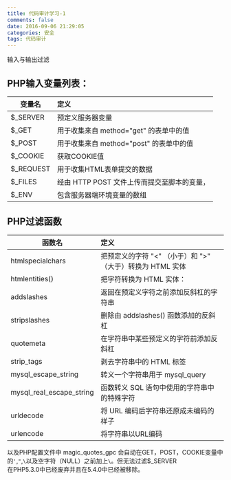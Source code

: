 ```yaml
---
title: 代码审计学习-1
comments: false
date: 2016-09-06 21:29:05
categories: 安全
tags: 代码审计
---
```

输入与输出过滤
<!--more-->
## PHP输入变量列表：

|变量名|定义|  
| --- |:--- |
|$_SERVER|  预定义服务器变量 |
|$_GET | 用于收集来自 method="get" 的表单中的值|
|$_POST | 用于收集来自 method="post" 的表单中的值|
|$_COOKIE  |获取COOKIE值|
|$_REQUEST  |用于收集HTML表单提交的数据|
|$_FILES  |经由 HTTP POST 文件上传而提交至脚本的变量，|
|$_ENV  |包含服务器端环境变量的数组|

## PHP过滤函数
|函数名|定义|
|---|:---|
|htmlspecialchars| 把预定义的字符 "<" （小于）和 ">" （大于）转换为 HTML 实体|
|htmlentities()|把字符转换为 HTML 实体：
|addslashes|返回在预定义字符之前添加反斜杠的字符串|
|stripslashes|删除由 addslashes() 函数添加的反斜杠|
|quotemeta|在字符串中某些预定义的字符前添加反斜杠|
|strip_tags|剥去字符串中的 HTML 标签|
|mysql_escape_string|转义一个字符串用于 mysql_query|
|mysql_real_escape_string|函数转义 SQL 语句中使用的字符串中的特殊字符|
|urldecode|将 URL 编码后字符串还原成未编码的样子|
|urlencode|将字符串以URL编码|

以及PHP配置文件中
magic_quotes_gpc 会自动在GET，POST，COOKIE变量中的`'`,`"`,`\`以及空字符（NULL）之前加上`\`。但无法过滤$_SERVER  
在PHP5.3.0中已经废弃并且在5.4.0中已经被移除。
